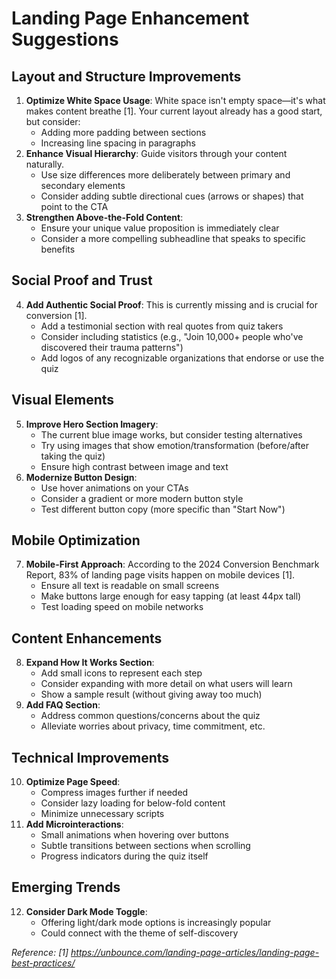 # Landing Page Enhancement Suggestions

## Layout and Structure Improvements

1.  **Optimize White Space Usage**: White space isn't empty space—it's what makes content breathe [1]. Your current layout already has a good start, but consider:
    *   Adding more padding between sections
    *   Increasing line spacing in paragraphs
2.  **Enhance Visual Hierarchy**: Guide visitors through your content naturally.
    *   Use size differences more deliberately between primary and secondary elements
    *   Consider adding subtle directional cues (arrows or shapes) that point to the CTA
3.  **Strengthen Above-the-Fold Content**:
    *   Ensure your unique value proposition is immediately clear
    *   Consider a more compelling subheadline that speaks to specific benefits

## Social Proof and Trust

4.  **Add Authentic Social Proof**: This is currently missing and is crucial for conversion [1].
    *   Add a testimonial section with real quotes from quiz takers
    *   Consider including statistics (e.g., "Join 10,000+ people who've discovered their trauma patterns")
    *   Add logos of any recognizable organizations that endorse or use the quiz

## Visual Elements

5.  **Improve Hero Section Imagery**:
    *   The current blue image works, but consider testing alternatives
    *   Try using images that show emotion/transformation (before/after taking the quiz)
    *   Ensure high contrast between image and text
6.  **Modernize Button Design**:
    *   Use hover animations on your CTAs
    *   Consider a gradient or more modern button style
    *   Test different button copy (more specific than "Start Now")

## Mobile Optimization

7.  **Mobile-First Approach**: According to the 2024 Conversion Benchmark Report, 83% of landing page visits happen on mobile devices [1].
    *   Ensure all text is readable on small screens
    *   Make buttons large enough for easy tapping (at least 44px tall)
    *   Test loading speed on mobile networks

## Content Enhancements

8.  **Expand How It Works Section**:
    *   Add small icons to represent each step
    *   Consider expanding with more detail on what users will learn
    *   Show a sample result (without giving away too much)
9.  **Add FAQ Section**:
    *   Address common questions/concerns about the quiz
    *   Alleviate worries about privacy, time commitment, etc.

## Technical Improvements

10. **Optimize Page Speed**:
    *   Compress images further if needed
    *   Consider lazy loading for below-fold content
    *   Minimize unnecessary scripts
11. **Add Microinteractions**:
    *   Small animations when hovering over buttons
    *   Subtle transitions between sections when scrolling
    *   Progress indicators during the quiz itself

## Emerging Trends

12. **Consider Dark Mode Toggle**:
    *   Offering light/dark mode options is increasingly popular
    *   Could connect with the theme of self-discovery

*Reference: [1] https://unbounce.com/landing-page-articles/landing-page-best-practices/* 